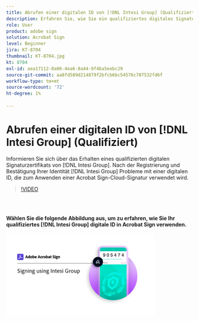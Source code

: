 ```yaml
---
title: Abrufen einer digitalen ID von [!DNL Intesi Group] (Qualifiziert)
description: Erfahren Sie, wie Sie ein qualifiziertes digitales Signaturzertifikat von [!DNL Intesi Group]
role: User
product: adobe sign
solution: Acrobat Sign
level: Beginner
jira: KT-8704
thumbnail: KT-8704.jpg
kt: 8704
exl-id: aea17112-0a06-4ea6-8a44-9f4ba5eebc29
source-git-commit: aa8fd589d214879f2bfcb6bc54576c707532fd6f
workflow-type: tm+mt
source-wordcount: '72'
ht-degree: 1%

---
```


# Abrufen einer digitalen ID von [!DNL Intesi Group] (Qualifiziert)

Informieren Sie sich über das Erhalten eines qualifizierten digitalen Signaturzertifikats von [!DNL Intesi Group]. Nach der Registrierung und Bestätigung Ihrer Identität [!DNL Intesi Group] Probleme mit einer digitalen ID, die zum Anwenden einer Acrobat Sign-Cloud-Signatur verwendet wird.

>[!VIDEO](https://video.tv.adobe.com/v/337064?quality=12&learn=on&hidetitle=true)

<br> 

**Wählen Sie die folgende Abbildung aus, um zu erfahren, wie Sie Ihr qualifiziertes [!DNL Intesi Group] digitale ID in Acrobat Sign verwenden.**

[![Bild](assets/IntesiSign_400.png)](intesi-sign.md)
